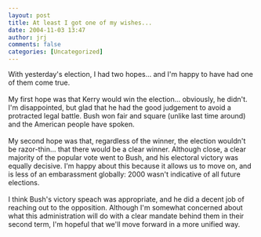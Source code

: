 ```yaml
---
layout: post
title: At least I got one of my wishes...
date: 2004-11-03 13:47
author: jrj
comments: false
categories: [Uncategorized]
---
```

With yesterday's election, I had two hopes... and I'm happy to have had one of them come true.<br /><br />My first hope was that Kerry would win the election... obviously, he didn't. I'm disappointed, but glad that he had the good judgement to avoid a protracted legal battle. Bush won fair and square (unlike last time around) and the American people have spoken.<br /><br />My second hope was that, regardless of the winner, the election wouldn't be razor-thin... that there would be a clear winner. Although close, a clear majority of the popular vote went to Bush, and his electoral victory was equally decisive. I'm happy about this because it allows us to move on, and is less of an embarassment globally: 2000 wasn't indicative of all future elections.<br /><br />I think Bush's victory speach was appropriate, and he did a decent job of reaching out to the opposition. Although I'm somewhat concerned about what this administration will do with a clear mandate behind them in their second term, I'm hopeful that we'll move forward in a more unified way.
